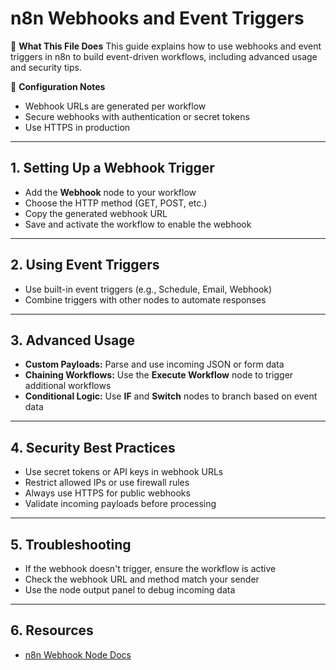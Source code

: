 # n8n Webhooks and Event Triggers

📖 **What This File Does**
This guide explains how to use webhooks and event triggers in n8n to build event-driven workflows, including advanced usage and security tips.

🔧 **Configuration Notes**
- Webhook URLs are generated per workflow
- Secure webhooks with authentication or secret tokens
- Use HTTPS in production

---

## 1. Setting Up a Webhook Trigger

- Add the **Webhook** node to your workflow
- Choose the HTTP method (GET, POST, etc.)
- Copy the generated webhook URL
- Save and activate the workflow to enable the webhook

---

## 2. Using Event Triggers

- Use built-in event triggers (e.g., Schedule, Email, Webhook)
- Combine triggers with other nodes to automate responses

---

## 3. Advanced Usage

- **Custom Payloads:** Parse and use incoming JSON or form data
- **Chaining Workflows:** Use the **Execute Workflow** node to trigger additional workflows
- **Conditional Logic:** Use **IF** and **Switch** nodes to branch based on event data

---

## 4. Security Best Practices

- Use secret tokens or API keys in webhook URLs
- Restrict allowed IPs or use firewall rules
- Always use HTTPS for public webhooks
- Validate incoming payloads before processing

---

## 5. Troubleshooting

- If the webhook doesn't trigger, ensure the workflow is active
- Check the webhook URL and method match your sender
- Use the node output panel to debug incoming data

---

## 6. Resources
- [n8n Webhook Node Docs](https://docs.n8n.io/nodes/n8n-nodes-base.webhook/) 